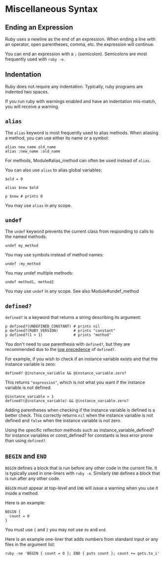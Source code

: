 # Miscellaneous Syntax

## Ending an Expression

Ruby uses a newline as the end of an expression.  When ending a line with an
operator, open parentheses, comma, etc. the expression will continue.

You can end an expression with a `;` (semicolon).  Semicolons are most
frequently used with `ruby -e`.

## Indentation

Ruby does not require any indentation.  Typically, ruby programs are indented
two spaces.

If you run ruby with warnings enabled and have an indentation mis-match, you
will receive a warning.

## `alias`

The `alias` keyword is most frequently used to alias methods.  When aliasing a
method, you can use either its name or a symbol:

    alias new_name old_name
    alias :new_name :old_name

For methods, Module#alias_method can often be used instead of `alias`.

You can also use `alias` to alias global variables:

    $old = 0

    alias $new $old

    p $new # prints 0

You may use `alias` in any scope.

## `undef`

The `undef` keyword prevents the current class from responding to calls to the
named methods.

    undef my_method

You may use symbols instead of method names:

    undef :my_method

You may undef multiple methods:

    undef method1, method2

You may use `undef` in any scope.  See also Module#undef_method

## `defined?`

`defined?` is a keyword that returns a string describing its argument:

    p defined?(UNDEFINED_CONSTANT) # prints nil
    p defined?(RUBY_VERSION)       # prints "constant"
    p defined?(1 + 1)              # prints "method"

You don't need to use parenthesis with `defined?`, but they are recommended
due to the [low precedence](rdoc-ref:syntax/precedence.rdoc) of `defined?`.

For example, if you wish to check if an instance variable exists and that the
instance variable is zero:

    defined? @instance_variable && @instance_variable.zero?

This returns `"expression"`, which is not what you want if the instance
variable is not defined.

    @instance_variable = 1
    defined?(@instance_variable) && @instance_variable.zero?

Adding parentheses when checking if the instance variable is defined is a
better check.  This correctly returns `nil` when the instance variable is not
defined and `false` when the instance variable is not zero.

Using the specific reflection methods such as instance_variable_defined? for
instance variables or const_defined? for constants is less error prone than
using `defined?`.

## `BEGIN` and `END`

`BEGIN` defines a block that is run before any other code in the current file.
It is typically used in one-liners with `ruby -e`.  Similarly `END` defines a
block that is run after any other code.

`BEGIN` must appear at top-level and `END` will issue a warning when you use
it inside a method.

Here is an example:

    BEGIN {
      count = 0
    }

You must use `{` and `}` you may not use `do` and `end`.

Here is an example one-liner that adds numbers from standard input or any
files in the argument list:

    ruby -ne 'BEGIN { count = 0 }; END { puts count }; count += gets.to_i'

